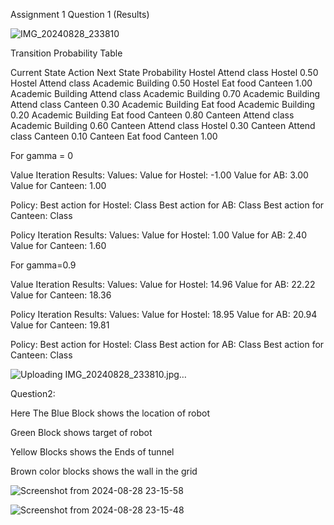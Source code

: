 Assignment 1 
Question 1 (Results)

![IMG_20240828_233810](https://github.com/user-attachments/assets/85b35f11-4ffe-4c7d-ad0c-55937d7dcfa7)

Transition Probability Table

Current State
Action
Next  State
Probability
Hostel
Attend class
Hostel
0.50
Hostel
Attend class
Academic Building
0.50
Hostel
Eat food
Canteen
1.00
Academic Building
Attend class
Academic Building
0.70
Academic Building
Attend class
Canteen
0.30
Academic Building
Eat food
Academic Building
0.20
Academic Building
Eat food
Canteen
0.80
Canteen
Attend class
Academic Building
0.60
Canteen
Attend class
Hostel
0.30
Canteen
Attend class
Canteen
0.10
Canteen
Eat food
Canteen
1.00


For gamma = 0

Value Iteration Results:
Values:
Value for Hostel: -1.00
Value for AB: 3.00
Value for Canteen: 1.00

Policy:
Best action for Hostel: Class
Best action for AB: Class
Best action for Canteen: Class

Policy Iteration Results:
Values:
Value for Hostel: 1.00
Value for AB: 2.40
Value for Canteen: 1.60

For gamma=0.9

Value Iteration Results:
Values:
Value for Hostel: 14.96
Value for AB: 22.22
Value for Canteen: 18.36

Policy Iteration Results:
Values:
Value for Hostel: 18.95
Value for AB: 20.94
Value for Canteen: 19.81

Policy:
Best action for Hostel: Class
Best action for AB: Class
Best action for Canteen: Class


![Uploading IMG_20240828_233810.jpg…]()




Question2:

Here The Blue Block shows the location of robot

Green Block shows target of robot 

Yellow Blocks shows the Ends of tunnel 

Brown color blocks shows the wall in the grid

![Screenshot from 2024-08-28 23-15-58](https://github.com/user-attachments/assets/181901ff-2472-4b02-bb95-527a8c968b52)

![Screenshot from 2024-08-28 23-15-48](https://github.com/user-attachments/assets/97884a7a-0849-4a9c-ad0c-e138a987900a)


